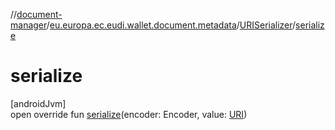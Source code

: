//[document-manager](../../../index.md)/[eu.europa.ec.eudi.wallet.document.metadata](../index.md)/[URISerializer](index.md)/[serialize](serialize.md)

# serialize

[androidJvm]\
open override fun [serialize](serialize.md)(encoder: Encoder,
value: [URI](https://developer.android.com/reference/kotlin/java/net/URI.html))
